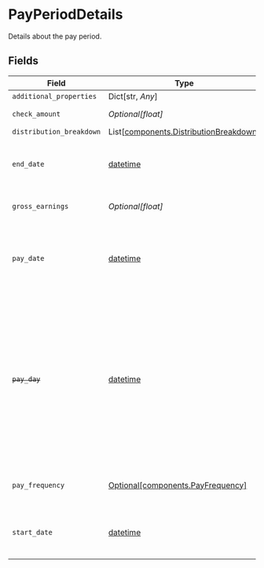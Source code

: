 # PayPeriodDetails

Details about the pay period.


## Fields

| Field                                                                                                                                                                                                                                        | Type                                                                                                                                                                                                                                         | Required                                                                                                                                                                                                                                     | Description                                                                                                                                                                                                                                  |
| -------------------------------------------------------------------------------------------------------------------------------------------------------------------------------------------------------------------------------------------- | -------------------------------------------------------------------------------------------------------------------------------------------------------------------------------------------------------------------------------------------- | -------------------------------------------------------------------------------------------------------------------------------------------------------------------------------------------------------------------------------------------- | -------------------------------------------------------------------------------------------------------------------------------------------------------------------------------------------------------------------------------------------- |
| `additional_properties`                                                                                                                                                                                                                      | Dict[str, *Any*]                                                                                                                                                                                                                             | :heavy_minus_sign:                                                                                                                                                                                                                           | N/A                                                                                                                                                                                                                                          |
| `check_amount`                                                                                                                                                                                                                               | *Optional[float]*                                                                                                                                                                                                                            | :heavy_minus_sign:                                                                                                                                                                                                                           | The amount of the paycheck.                                                                                                                                                                                                                  |
| `distribution_breakdown`                                                                                                                                                                                                                     | List[[components.DistributionBreakdown](../../models/shared/distributionbreakdown.md)]                                                                                                                                                       | :heavy_minus_sign:                                                                                                                                                                                                                           | N/A                                                                                                                                                                                                                                          |
| `end_date`                                                                                                                                                                                                                                   | [datetime](https://docs.python.org/3/library/datetime.html#datetime-objects)                                                                                                                                                                 | :heavy_minus_sign:                                                                                                                                                                                                                           | The pay period end date, in [ISO 8601](https://wikipedia.org/wiki/ISO_8601) format: "yyyy-mm-dd".                                                                                                                                            |
| `gross_earnings`                                                                                                                                                                                                                             | *Optional[float]*                                                                                                                                                                                                                            | :heavy_minus_sign:                                                                                                                                                                                                                           | Total earnings before tax/deductions.                                                                                                                                                                                                        |
| `pay_date`                                                                                                                                                                                                                                   | [datetime](https://docs.python.org/3/library/datetime.html#datetime-objects)                                                                                                                                                                 | :heavy_minus_sign:                                                                                                                                                                                                                           | The date on which the paystub was issued, in [ISO 8601](https://wikipedia.org/wiki/ISO_8601) format ("yyyy-mm-dd").                                                                                                                          |
| ~~`pay_day`~~                                                                                                                                                                                                                                | [datetime](https://docs.python.org/3/library/datetime.html#datetime-objects)                                                                                                                                                                 | :heavy_minus_sign:                                                                                                                                                                                                                           | : warning: ** DEPRECATED **: This will be removed in a future release, please migrate away from it as soon as possible.<br/><br/>The date on which the paystub was issued, in [ISO 8601](https://wikipedia.org/wiki/ISO_8601) format ("yyyy-mm-dd"). |
| `pay_frequency`                                                                                                                                                                                                                              | [Optional[components.PayFrequency]](../../models/shared/payfrequency.md)                                                                                                                                                                     | :heavy_minus_sign:                                                                                                                                                                                                                           | The frequency at which an individual is paid.                                                                                                                                                                                                |
| `start_date`                                                                                                                                                                                                                                 | [datetime](https://docs.python.org/3/library/datetime.html#datetime-objects)                                                                                                                                                                 | :heavy_minus_sign:                                                                                                                                                                                                                           | The pay period start date, in [ISO 8601](https://wikipedia.org/wiki/ISO_8601) format: "yyyy-mm-dd".                                                                                                                                          |